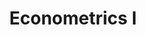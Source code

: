 ---
layout: post
description: ECON 123A
categories: [econ123a, lecture, fall24, markdown]
title: Econometrics I
use-math: true
toc: true
---